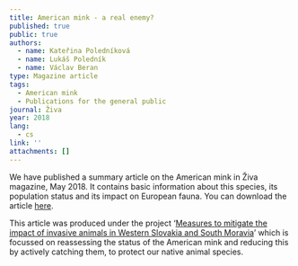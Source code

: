 ```yaml
---
title: American mink - a real enemy?
published: true
public: true
authors:
  - name: Kateřina Poledníková
  - name: Lukáš Poledník
  - name: Václav Beran
type: Magazine article
tags:
  - American mink
  - Publications for the general public
journal: Živa
year: 2018
lang:
  - cs
link: ''
attachments: []
---
```

We have published a summary article on the American mink in Živa magazine, May 2018. It contains basic information about this species, its population status and its impact on European fauna. You can download the article [here](/media/norek-americky-opravdovy-nepritel.pdf).

This article was produced under the project ‘[Measures to mitigate the impact of invasive animals in Western Slovakia and South Moravia](/project/revision)’ which is focussed on reassessing the status of the American mink and reducing this by actively catching them, to protect our native animal species.
